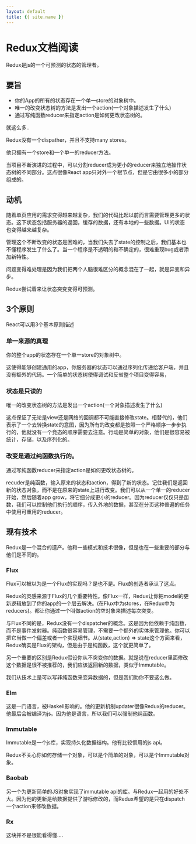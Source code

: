 ```yaml
---
layout: default
title: {{ site.name }}
---
```

# Redux文档阅读
Redux是js的一个可预测的状态的管理者。

## 要旨
 - 你的App的所有的状态存在一个单一store的对象树中。
 - 唯一的改变状态树的方法是发出一个action(一个对象描述发生了什么)
 - 通过写纯函数reducer来指定action是如何更改状态树的。

就这么多..

Redux没有一个dispather，并且不支持many stores。

他只拥有一个store和一个单一的reducer方法。

当项目不断演进的过程中，可以分割reducer成为更小的reducer来独立地操作状态树的不同部分。这点很像React app只对外一个根节点，但是它由很多小的部分组成的。

## 动机
随着单页应用的需求变得越来越复杂，我们的代码比起以前而言需要管理更多的状态。这下状态包括服务器的返回，缓存的数据，还有本地的一些数据。UI的状态也变得越来越复杂。

管理这个不断改变的状态是困难的，当我们失去了state的控制之后，我们基本也不懂程序发生了什么了。当一个程序是不透明的和不确定的，很难重现bug或者添加新特性。

问题变得难处理是因为我们把两个人脑很难区分的概念混在了一起，就是异变和异步。

Redux尝试着来让状态突变变得可预测。

## 3个原则
React可以用3个基本原则描述

### 单一来源的真理
你的整个app的状态存在一个单一store的对象树中。

这使得能够创建通用的app，你服务器的状态可以通过序列化传递给客户端，并且没有额外的代码。一个简单的状态树使得调试和反省整个项目变得容易，

### 状态是只读的
唯一的改变状态树的方法是发出一个action(一个对象描述发生了什么)

这点保证了无论是view还是网络的回调都不可能直接修改state。相替代的，他们表示了一个去转换state的意图，因为所有的改变都是按照一个严格顺序一步步执行的，他就没有一个竞态的顺序需要去注意。行动是简单的对象，他们是很容易被统计，存储，以及序列化的。

### 改变是通过纯函数执行的。
通过写纯函数reducer来指定action是如何更改状态树的。

recuder是纯函数，输入原来的状态和action，得到了新的状态。记住我们是返回新的状态对象，而不是在原来的state上进行改变。我们可以从一个单一的reducer开始，然后随着app grow，将它细分成更小的reducer。因为reducer仅仅只是函数，我们可以控制他们执行的顺序，传入外地的数据，甚至在分页这种普遍的任务中使用可重用的reducer。

## 现有技术
Redux是一个混合的遗产。他和一些模式和技术很像，但是也在一些重要的部分与他们是不同的。

### Flux
Flux可以被以为是一个Flux的实现吗？是也不是。Flux的创造者承认了这点。

Redux的灵感来源于Flux的几个重要特性。像Flux一样，Redux让你把model的更新逻辑放到了你的app的一个层去解决。(在Flux中为stores，在Redux中为reducers)。都让你通过一个叫做action的空对象来描述每次突变。

与Flux不同的是，Redux没有一个dispatcher的概念。这是因为他依赖于纯函数，而不是事件发射器。纯函数很容易管理，不需要一个额外的实体来管理他。你可以把它当做一个偏差或者一个实现细节。从(state,action) => state这个方面来看，Redux确实是Flux的架构，但是由于是纯函数，这个就更简单了。

另一个重要的区别是Redux假设你从不突变你的数据。就是说在reducer里面修改这个数据是很不被推荐的，我们应该返回新的数据，类似于Immutable。

我们从技术上是可以写非纯函数来变异数据的，但是我们劝你不要这么做。

### Elm
这是一门语言，被Haskell影响的。他的更新机制updater很像Redux的reducer。他最后会被编译为js。因为他是语言，所以我们可以强制他纯函数。

### Immutable
Immutable是一个js库，实现持久化数据结构。他有比较惯用的js api。

Redux不关心你如何存储一个对象，可以是个简单的对象，可以是个Immutable对象。

### Baobab
另一个为更新简单的JS对象实现了immutable api的库。与Redux一起用的好处不大。因为他的更新是给数据提供了游标修改的，而Redux希望的是只在dispatch一个action来修改数据。

### Rx
这块并不是很能看得懂....
